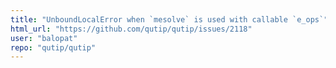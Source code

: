 ```yaml
---
title: "UnboundLocalError when `mesolve` is used with callable `e_ops`"
html_url: "https://github.com/qutip/qutip/issues/2118"
user: "balopat"
repo: "qutip/qutip"
---
```


